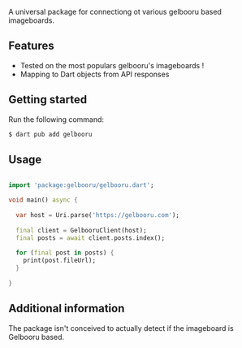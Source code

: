 A universal package for connectiong ot various gelbooru based imageboards. 


## Features

- Tested on the most populars gelbooru's imageboards !
- Mapping to Dart objects from API responses

## Getting started

Run the following command:

```bash
$ dart pub add gelbooru
```

## Usage

```dart

import 'package:gelbooru/gelbooru.dart';

void main() async {
  
  var host = Uri.parse('https://gelbooru.com');
  
  final client = GelbooruClient(host);
  final posts = await client.posts.index();
  
  for (final post in posts) {
    print(post.fileUrl);
  }
  
}

```

## Additional information

The package isn't conceived to actually detect if the imageboard is Gelbooru based.